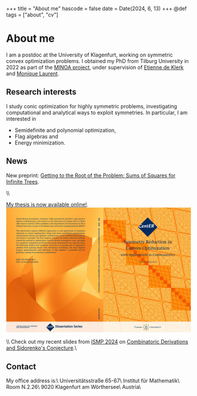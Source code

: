 +++
title = "About me"
hascode = false
date = Date(2024, 6, 13)
+++
@def tags = ["about", "cv"]

# About me
I am a postdoc at the University of Klagenfurt, working on symmetric convex optimization problems. I obtained my PhD from Tilburg University in 2022 as part of the [MINOA project](https://minoa-itn.fau.de/), under supervision of [Etienne de Klerk](https://sites.google.com/site/homepageetiennedeklerk/) and [Monique Laurent](https://homepages.cwi.nl/~monique/).


## Research interests
I study conic optimization for highly symmetric problems, investigating computational and analytical ways to exploit symmetries. In particular, I am interested in
* Semidefinite and polynomial optimization,
* Flag algebras and
* Energy minimization.

## News

New preprint: [Getting to the Root of the Problem: Sums of Squares for Infinite Trees](https://arxiv.org/abs/2404.12838).

\\\\

[My thesis is now available online!](/assets/pdfs/Thesis.pdf).
![](/assets/Cover.png)

\\\\
Check out my recent slides from [ISMP 2024](https://ismp2024.gerad.ca/) on [Combinatoric Derivations and Sidorenko's Conjecture](https://slides.danielbrosch.com/CombDerivatives_Montreal/#/).\\

## Contact
My office address is:\\
Universitätsstraße 65-67\\
Institut für Mathematik\\
Room N.2.26\\
9020 Klagenfurt am Wörthersee\\
Austria\\
